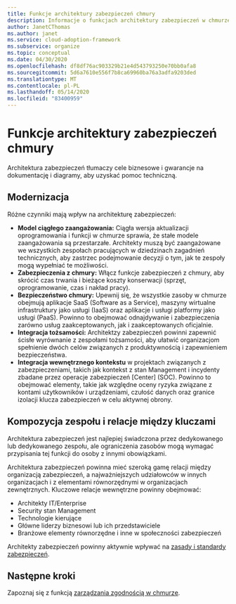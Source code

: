 ```yaml
---
title: Funkcje architektury zabezpieczeń chmury
description: Informacje o funkcjach architektury zabezpieczeń w chmurze.
author: JanetCThomas
ms.author: janet
ms.service: cloud-adoption-framework
ms.subservice: organize
ms.topic: conceptual
ms.date: 04/30/2020
ms.openlocfilehash: df8df76ac903329b21e4d543793250e70bb0afa8
ms.sourcegitcommit: 5d6a7610e556f7b8ca69960ba76a3adfa9203ded
ms.translationtype: MT
ms.contentlocale: pl-PL
ms.lasthandoff: 05/14/2020
ms.locfileid: "83400959"
---
```

# <a name="cloud-security-architecture-functions"></a>Funkcje architektury zabezpieczeń chmury

Architektura zabezpieczeń tłumaczy cele biznesowe i gwarancje na dokumentację i diagramy, aby uzyskać pomoc techniczną.

## <a name="modernization"></a>Modernizacja

Różne czynniki mają wpływ na architekturę zabezpieczeń:

- **Model ciągłego zaangażowania:** Ciągła wersja aktualizacji oprogramowania i funkcji w chmurze sprawia, że stałe modele zaangażowania są przestarzałe. Architekty muszą być zaangażowane we wszystkich zespołach pracujących w dziedzinach zagadnień technicznych, aby zastrzec podejmowanie decyzji o tym, jak te zespoły mogą wypełniać te możliwości.
- **Zabezpieczenia z chmury:** Włącz funkcje zabezpieczeń z chmury, aby skrócić czas trwania i bieżące koszty konserwacji (sprzęt, oprogramowanie, czas i nakład pracy).
- **Bezpieczeństwo chmury:** Upewnij się, że wszystkie zasoby w chmurze obejmują aplikacje SaaS (Software as a Service), maszyny wirtualne infrastruktury jako usługi (IaaS) oraz aplikacje i usługi platformy jako usługi (PaaS).  Powinno to obejmować odnajdywanie i zabezpieczenia zarówno usług zaakceptowanych, jak i zaakceptowanych oficjalnie.
- **Integracja tożsamości:** Architektzy zabezpieczeń powinni zapewnić ścisłe wyrównanie z zespołami tożsamości, aby ułatwić organizacjom spełnienie dwóch celów związanych z produktywnością i zapewnieniem bezpieczeństwa.
- **Integracja wewnętrznego kontekstu** w projektach związanych z zabezpieczeniami, takich jak kontekst z stan Management i incydenty zbadane przez operacje zabezpieczeń [Center] (SOC). Powinno to obejmować elementy, takie jak względne oceny ryzyka związane z kontami użytkowników i urządzeniami, czułość danych oraz granice izolacji klucza zabezpieczeń w celu aktywnej obrony.

## <a name="team-composition-and-key-relationships"></a>Kompozycja zespołu i relacje między kluczami

Architektura zabezpieczeń jest najlepiej świadczona przez dedykowanego lub dedykowanego zespołu, ale ograniczenia zasobów mogą wymagać przypisania tej funkcji do osoby z innymi obowiązkami.

Architektura zabezpieczeń powinna mieć szeroką gamę relacji między organizacją zabezpieczeń, a najważniejszych udziałowców w innych organizacjach i z elementami równorzędnymi w organizacjach zewnętrznych. Kluczowe relacje wewnętrzne powinny obejmować:

- Architekty IT/Enterprise
- Security stan Management
- Technologie kierujące
- Główne liderzy biznesowi lub ich przedstawiciele
- Branżowe elementy równorzędne i inne w społeczności zabezpieczeń

Architekty zabezpieczeń powinny aktywnie wpływać na [zasady i standardy zabezpieczeń](./cloud-security-policy-standards.md).

## <a name="next-steps"></a>Następne kroki

Zapoznaj się z funkcją [zarządzania zgodnością w chmurze](./cloud-security-compliance-management.md).

